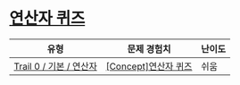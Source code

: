 # [연산자 퀴즈](https://www.codetree.ai/trails/complete/curated-cards/nl-pre-operators)

|유형|문제 경험치|난이도|
|---|---|---|
|[Trail 0 / 기본 / 연산자](https://www.codetree.ai/trail-info/codetree-101/)|[[Concept]연산자 퀴즈](https://www.codetree.ai/trails/complete/curated-cards/nl-pre-operators/)|쉬움|

